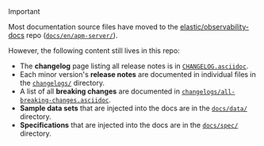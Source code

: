 > [!IMPORTANT]
> Most documentation source files have moved to the [elastic/observability-docs](https://github.com/elastic/observability-docs) repo ([`docs/en/apm-server/`](https://github.com/elastic/observability-docs/tree/8.7/docs/en/apm-server)).
>
> However, the following content still lives in this repo:
>
> * The **changelog** page listing all release notes is in [`CHANGELOG.asciidoc`](/CHANGELOG.asciidoc).
> * Each minor version's **release notes** are documented in individual files in the [`changelogs/`](/changelogs/) directory.
> * A list of all **breaking changes** are documented in [`changelogs/all-breaking-changes.asciidoc`](/changelogs/all-breaking-changes.asciidoc).
> * **Sample data sets** that are injected into the docs are in the [`docs/data/`](/docs/data/) directory.
> * **Specifications** that are injected into the docs are in the [`docs/spec/`](/docs/spec/) directory.
